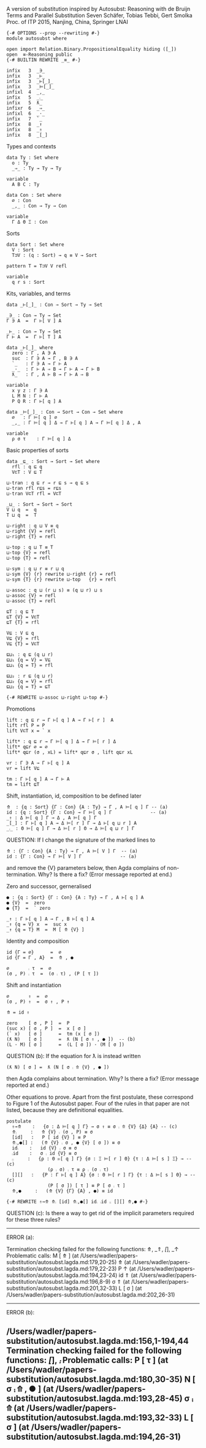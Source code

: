 A version of substitution inspired by
  Autosubst: Reasoning with de Bruijn Terms and Parallel Substitution
  Seven Schäfer, Tobias Tebbi, Gert Smolka
  Proc. of ITP 2015, Nanjing, China, Springer LNAI

```
{-# OPTIONS --prop --rewriting #-}
module autosubst where

open import Relation.Binary.PropositionalEquality hiding ([_])
open  ≡-Reasoning public
{-# BUILTIN REWRITE _≡_ #-}

infix   3  _∋_
infix   3  _⊢_
infix   3  _⊢[_]_
infix   3  _⊨[_]_
infixl  4  _,_
infix   5  _⨾_
infix   5  ƛ_
infixr  6  _⇒_
infixl  6  _·_
infix   7  `_
infix   8  _↑
infix   8  _⇑
infix   8  _[_]
```

Types and contexts
```
data Ty : Set where
  o : Ty
  _⇒_ : Ty → Ty → Ty

variable
  A B C : Ty

data Con : Set where
  ∅ : Con
  _,_ : Con → Ty → Con

variable
  Γ Δ Θ Ξ : Con
```

Sorts
```
data Sort : Set where
  V : Sort
  T⊐V : (q : Sort) → q ≡ V → Sort

pattern T = T⊐V V refl

variable
  q r s : Sort
```

Kits, variables, and terms
```
data _⊢[_]_ : Con → Sort → Ty → Set

_∋_ : Con → Ty → Set
Γ ∋ A  =  Γ ⊢[ V ] A

_⊢_ : Con → Ty → Set
Γ ⊢ A  =  Γ ⊢[ T ] A

data _⊢[_]_ where
  zero : Γ , A ∋ A
  suc  : Γ ∋ A → Γ , B ∋ A
  `_   : Γ ∋ A → Γ ⊢ A
  _·_  : Γ ⊢ A ⇒ B → Γ ⊢ A → Γ ⊢ B
  ƛ_   : Γ , A ⊢ B → Γ ⊢ A ⇒ B

variable
  x y z : Γ ∋ A
  L M N : Γ ⊢ A
  P Q R : Γ ⊢[ q ] A

data _⊨[_]_ : Con → Sort → Con → Set where
  ∅   : Γ ⊨[ q ] ∅
  _,_ : Γ ⊨[ q ] Δ → Γ ⊢[ q ] A → Γ ⊨[ q ] Δ , A

variable
  ρ σ τ    : Γ ⊨[ q ] Δ
```

Basic properties of sorts
```
data _⊑_ : Sort → Sort → Set where
  rfl : q ⊑ q
  V⊏T : V ⊑ T

⊔-tran : q ⊑ r → r ⊑ s → q ⊑ s
⊔-tran rfl r⊑s = r⊑s
⊔-tran V⊏T rfl = V⊏T

_⊔_ : Sort → Sort → Sort
V ⊔ q  =  q
T ⊔ q  =  T

⊔-right : q ⊔ V ≡ q
⊔-right {V} = refl
⊔-right {T} = refl

⊔-top : q ⊔ T ≡ T
⊔-top {V} = refl
⊔-top {T} = refl

⊔-sym : q ⊔ r ≡ r ⊔ q
⊔-sym {V} {r} rewrite ⊔-right {r} = refl
⊔-sym {T} {r} rewrite ⊔-top   {r} = refl

⊔-assoc : q ⊔ (r ⊔ s) ≡ (q ⊔ r) ⊔ s
⊔-assoc {V} = refl
⊔-assoc {T} = refl

⊑T : q ⊑ T
⊑T {V} = V⊏T
⊑T {T} = rfl

V⊑ : V ⊑ q
V⊑ {V} = rfl
V⊑ {T} = V⊏T

⊑⊔₁ : q ⊑ (q ⊔ r)
⊑⊔₁ {q = V} = V⊑
⊑⊔₁ {q = T} = rfl

⊑⊔₂ : r ⊑ (q ⊔ r)
⊑⊔₂ {q = V} = rfl
⊑⊔₂ {q = T} = ⊑T

{-# REWRITE ⊔-assoc ⊔-right ⊔-top #-}
```

Promotions
```
lift : q ⊑ r → Γ ⊢[ q ] A → Γ ⊢[ r ]  A
lift rfl P = P
lift V⊏T x = ` x

lift* : q ⊑ r → Γ ⊨[ q ] Δ → Γ ⊨[ r ] Δ
lift* q⊑r ∅ = ∅
lift* q⊑r (σ , xL) = lift* q⊑r σ , lift q⊑r xL

vr : Γ ∋ A → Γ ⊢[ q ] A
vr = lift V⊑

tm : Γ ⊢[ q ] A → Γ ⊢ A
tm = lift ⊑T
```

Shift, instantiation, id, composition to be defined later
```
⤊  : {q : Sort} {Γ : Con} {A : Ty} → Γ , A ⊨[ q ] Γ -- (a)
id : {q : Sort} {Γ : Con} → Γ ⊨[ q ] Γ              -- (a)
_⇑ : Δ ⊨[ q ] Γ → Δ , A ⊨[ q ] Γ
_[_] : Γ ⊢[ q ] A → Δ ⊨[ r ] Γ → Δ ⊢[ q ⊔ r ] A
_⨾_ : Θ ⊨[ q ] Γ → Δ ⊨[ r ] Θ → Δ ⊨[ q ⊔ r ] Γ
```

QUESTION: If I change the signature of the marked lines to

    ⤊ : {Γ : Con} {A : Ty} → Γ , A ⊨[ V ] Γ  -- (a)
    id : {Γ : Con} → Γ ⊨[ V ] Γ              -- (a)

and remove the {V} parameters below, then Agda complains of
non-termination. Why? Is there a fix? (Error message reported at end.)

Zero and successor, gerneralised
```
● : {q : Sort} {Γ : Con} {A : Ty} → Γ , A ⊢[ q ] A
● {V}  =  zero
● {T}  =  ` zero

_↑ : Γ ⊢[ q ] A → Γ , B ⊢[ q ] A
_↑ {q = V} x  =  suc x
_↑ {q = T} M  =  M [ ⤊ {V} ]
```

Identity and composition
```
id {Γ = ∅}      =  ∅
id {Γ = Γ , A}  =  ⤊ , ●

∅       ⨾ τ  =  ∅
(σ , P) ⨾ τ  =  (σ ⨾ τ) , (P [ τ ])
```

Shift and instantiation
```
∅       ⇑  =  ∅
(σ , P) ⇑  =  σ ⇑ , P ↑

⤊ = id ⇑

zero    [ σ , P ]  =  P
(suc x) [ σ , P ]  =  x [ σ ]
(` x)   [ σ ]      =  tm (x [ σ ])
(ƛ N)   [ σ ]      =  ƛ (N [ σ ⇑ , ● ])  -- (b)
(L · M) [ σ ]      =  (L [ σ ]) · (M [ σ ])
```

QUESTION (b): If the equation for ƛ is instead written

    (ƛ N) [ σ ] =  ƛ (N [ σ ⨾ ⤊ {V} , ● ])

then Agda complains about termination. Why? Is there a fix?
(Error message reported at end.)

Other equations to prove.
Apart from the first postulate, these correspond to Figure 1 of the Autosubst paper.
Four of the rules in that paper are not listed, because they are definitional equalities.
```
postulate
  ⇑→⤊    :   {σ : Δ ⊨[ q ] Γ} → σ ⇑ ≡ σ ⨾ ⤊ {V} {Δ} {A} -- (c)
  ⤊⨾     :   ⤊ {V} ⨾ (σ , P) ≡ σ
  [id]   :   P [ id {V} ] ≡ P
  ⤊⨾,●[] :   (⤊ {V} ⨾ σ , ● {V} [ σ ]) ≡ σ
  id⨾    :   id {V} ⨾ σ ≡ σ
  ⨾id    :   σ ⨾ id {V} ≡ σ
  ⨾⨾     :   {ρ : Θ ⊨[ q ] Γ} {σ : Ξ ⊨[ r ] Θ} {τ : Δ ⊨[ s ] Ξ} → -- (c)
               (ρ ⨾ σ) ⨾ τ ≡ ρ ⨾ (σ ⨾ τ)
  [][]   :   {P : Γ ⊢[ q ] A} {σ : Θ ⊨[ r ] Γ} {τ : Δ ⊨[ s ] Θ} → -- (c)
               (P [ σ ]) [ τ ] ≡ P [ σ ⨾ τ ]
  ⤊,●     :   (⤊ {V} {Γ} {A} , ●) ≡ id

{-# REWRITE ⇑→⤊ ⤊⨾ [id] ⤊⨾,●[] id⨾ ⨾id ⨾⨾ [][] ⤊,● #-}
```

QUESTION (c): Is there a way to get rid of the implicit parameters
required for these three rules?

------------------------------------------------------------------------
ERROR (a):

Termination checking failed for the following functions:
  ⤊, _⇑, _[_], _↑
Problematic calls:
  M [ ⤊ ]
    (at /Users/wadler/papers-substitution/autosubst.lagda.md:179,20-25)
  ⤊ (at /Users/wadler/papers-substitution/autosubst.lagda.md:179,22-23)
  P ↑
    (at /Users/wadler/papers-substitution/autosubst.lagda.md:194,23-24)
  id ⇑
    (at /Users/wadler/papers-substitution/autosubst.lagda.md:196,8-9)
  σ ⇑
    (at /Users/wadler/papers-substitution/autosubst.lagda.md:201,32-33)
  L [ σ ]
    (at /Users/wadler/papers-substitution/autosubst.lagda.md:202,26-31)

------------------------------------------------------------------------
ERROR (b):

/Users/wadler/papers-substitution/autosubst.lagda.md:156,1-194,44
Termination checking failed for the following functions:
  _[_], _⨾_
Problematic calls:
  P [ τ ]
    (at /Users/wadler/papers-substitution/autosubst.lagda.md:180,30-35)
  N [ σ ⨾ ⤊ , ● ]
    (at /Users/wadler/papers-substitution/autosubst.lagda.md:193,28-45)
  σ ⨾ ⤊
    (at /Users/wadler/papers-substitution/autosubst.lagda.md:193,32-33)
  L [ σ ]
    (at /Users/wadler/papers-substitution/autosubst.lagda.md:194,26-31)
------------------------------------------------------------------------
